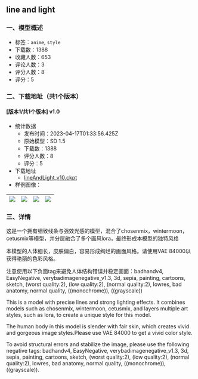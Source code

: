 ## line and light
### 一、模型概述

- 标签：`anime`, `style`
- 下载数：1388
- 收藏人数：653
- 评论人数：3
- 评分人数：8
- 评分：5

### 二、下载地址（共1个版本）

#### [版本1/共1个版本] v1.0

- 统计数据
  - 发布时间：2023-04-17T01:33:56.425Z
  - 原始模型：SD 1.5
  - 下载数：1388
  - 评分人数：8
  - 评分：5
- 下载地址
  - [lineAndLight_v10.ckpt](https://civitai.com/api/download/models/47602)
- 样例图像：

| <img src="https://image.civitai.com/xG1nkqKTMzGDvpLrqFT7WA/888c745a-578b-4cf0-3d2f-a4aab3dd1400/width=450/513650.jpeg" /> | <img src="https://image.civitai.com/xG1nkqKTMzGDvpLrqFT7WA/d2a65257-d3ee-4d0b-4786-bcde1dedd900/width=450/513126.jpeg" /> | <img src="https://image.civitai.com/xG1nkqKTMzGDvpLrqFT7WA/854a4907-afb0-40ef-5019-bec74677e700/width=450/513134.jpeg" /> | <img src="https://image.civitai.com/xG1nkqKTMzGDvpLrqFT7WA/22238ac2-6818-475a-55e1-52ab1aab8000/width=450/513651.jpeg" /> |
| ---- | ---- | ---- | ---- |


### 三、详情
<p>这是一个拥有细致线条与强效光感的模型，混合了chosenmix，wintermoon，cetusmix等模型，并分层融合了多个画风lora，最终形成本模型的独特风格</p><p>本模型的人体细长，皮肤偏白，容易形成绚烂的画面风格。请使用VAE 84000以获得艳丽的色彩风格。</p><p>注意使用以下负面tag来避免人体结构错误并稳定画面：badhandv4, EasyNegative, verybadimagenegative_v1.3, 3d, sepia, painting, cartoons, sketch, (worst quality:2), (low quality:2), (normal quality:2), lowres, bad anatomy, normal quality, ((monochrome)), ((grayscale))</p><p></p><p></p><p>This is a model with precise lines and strong lighting effects. It combines models such as chosenmix, wintermoon, cetusmix, and layers multiple art styles, such as lora, to create a unique style for this model.</p><p>The human body in this model is slender with fair skin, which creates vivid and gorgeous image styles.Please use VAE 84000 to get a vivid color style.</p><p>To avoid structural errors and stabilize the image, please use the following negative tags: badhandv4, EasyNegative, verybadimagenegative_v1.3, 3d, sepia, painting, cartoons, sketch, (worst quality:2), (low quality:2), (normal quality:2), lowres, bad anatomy, normal quality, ((monochrome)), ((grayscale)).</p>